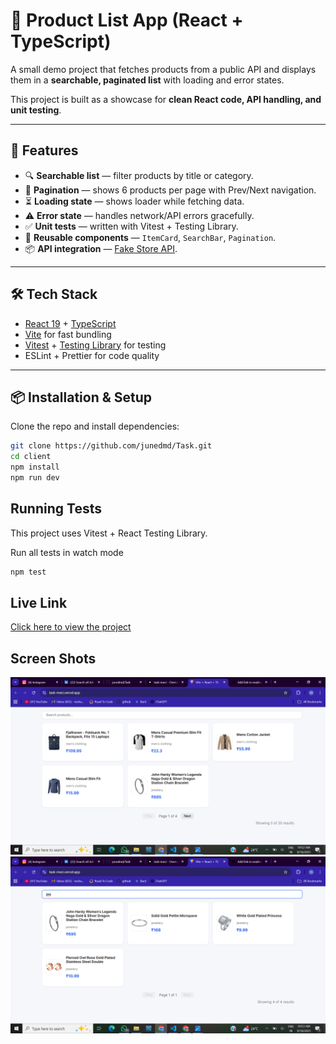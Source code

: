 # 🛒 Product List App (React + TypeScript)

A small demo project that fetches products from a public API and displays them in a **searchable, paginated list** with loading and error states.  

This project is built as a showcase for **clean React code, API handling, and unit testing**.

---

## 🚀 Features
- 🔍 **Searchable list** — filter products by title or category.
- 📑 **Pagination** — shows 6 products per page with Prev/Next navigation.
- ⏳ **Loading state** — shows loader while fetching data.
- ⚠️ **Error state** — handles network/API errors gracefully.
- ✅ **Unit tests** — written with Vitest + Testing Library.
- 🎨 **Reusable components** — `ItemCard`, `SearchBar`, `Pagination`.
- 📦 **API integration** — [Fake Store API](https://fakestoreapi.com/products).

---

## 🛠️ Tech Stack
- [React 19](https://react.dev/) + [TypeScript](https://www.typescriptlang.org/)
- [Vite](https://vitejs.dev/) for fast bundling
- [Vitest](https://vitest.dev/) + [Testing Library](https://testing-library.com/) for testing
- ESLint + Prettier for code quality

---

## 📦 Installation & Setup

Clone the repo and install dependencies:

```bash
git clone https://github.com/junedmd/Task.git
cd client
npm install
npm run dev

```

## Running Tests

This project uses Vitest + React Testing Library.

Run all tests in watch mode

```bash 
npm test

```

## Live Link

[Click here to view the project](https://task-meci.vercel.app/)

## Screen Shots
![Homepage](client/screenshots/Screenshot1.png)
![Search Time in Search box](client/screenshots/Screenshot2.png)
